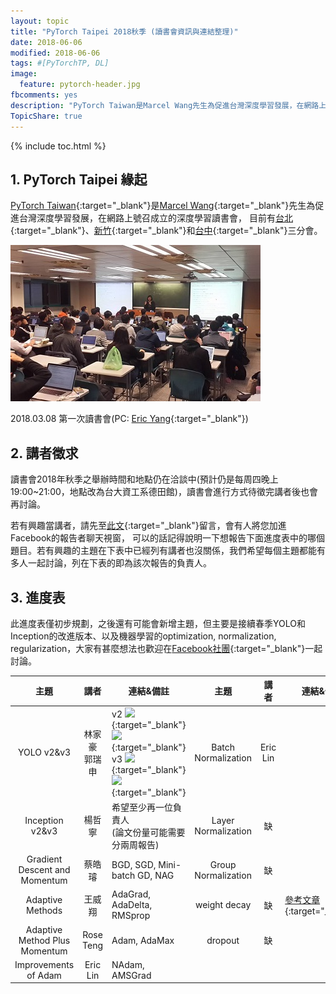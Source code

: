 ```yaml
---
layout: topic
title: "PyTorch Taipei 2018秋季 (讀書會資訊與連結整理)"
date: 2018-06-06
modified: 2018-06-06
tags: #[PyTorchTP, DL]
image:
  feature: pytorch-header.jpg
fbcomments: yes
description: "PyTorch Taiwan是Marcel Wang先生為促進台灣深度學習發展，在網路上號召成立的深度學習讀書會，目前有台北、台中和新竹三個子分會 | PyTorch Taipei"
TopicShare: true
---
```


{% include toc.html %}

## 1. PyTorch Taipei 緣起

[PyTorch Taiwan](https://www.facebook.com/groups/2027602154187130/){:target="_blank"}是[Marcel Wang](https://www.linkedin.com/in/marcel-wang-3a988b7a/){:target="_blank"}先生為促進台灣深度學習發展，在網路上號召成立的深度學習讀書會，
目前有[台北](http://hemingwang.blogspot.tw/2018/01/pytorchpytorch-taipei_20.html){:target="_blank"}、[新竹](http://hemingwang.blogspot.tw/2018/01/pytorchpytorch-hsinchu.html){:target="_blank"}和[台中](http://hemingwang.blogspot.tw/2018/04/pytorchpytorch-taichung_26.html){:target="_blank"}三分會。

<img src="../../../images/pytp1.jpg">

2018.03.08 第一次讀書會(PC: [Eric Yang](https://www.facebook.com/profile.php?id=1561001417){:target="_blank"})

## 2. 講者徵求

讀書會2018年秋季之舉辦時間和地點仍在洽談中(預計仍是每周四晚上19:00~21:00，地點改為台大資工系德田館)，讀書會進行方式待徵完講者後也會再討論。

若有興趣當講者，請先至[此文](https://www.facebook.com/groups/2027602154187130/permalink/2060273964253282/){:target="_blank"}留言，會有人將您加進Facebook的報告者聊天視窗，
可以的話記得說明一下想報告下面進度表中的哪個題目。若有興趣的主題在下表中已經列有講者也沒關係，我們希望每個主題都能有多人一起討論，列在下表的即為該次報告的負責人。

## 3. 進度表

此進度表僅初步規劃，之後還有可能會新增主題，但主要是接續春季YOLO和Inception的改進版本、以及機器學習的optimization, normalization, regularization，大家有甚麼想法也歡迎在[Facebook社團](https://www.facebook.com/groups/2027602154187130/){:target="_blank"}一起討論。

<!--
<link rel="stylesheet" href="./custom.css">
<div class="w3-row">
  <div class="w3-quarter w3-container">
    <p><img src="../../images/icons/gd.png" alt="" /> <a href="https://drive.google.com/open?id=12AYDi8JCsqYVXJH7jbexuu3LHtqtudiz" target="_blank">全部論文下載</a><br>
    <img src="../../images/icons/gds.png" alt="" /> <a href="https://docs.google.com/spreadsheets/d/1qYJ5rOL7gotjbcXTVPDvclyZptZ-cRpYcDbdWk3PMt4/edit?usp=sharing" target="_blank">每周講者列表</a><br>
    <img src="../../images/icons/github.png" alt="" /> <a href="https://github.com/pecu/PyTorch_CSX" target="_blank">實作進度表</a><br><img src="../../images/icons/youtube.png" alt="" /> <a href="https://www.youtube.com/channel/UCk_f2g9Dkc4WaqrqpzxywJw" target="_blank">PyTorchTP</a></p>
  </div>
  <div class="w3-quarter w3-container">
    <p><img src="../../images/icons/paper.png" alt="" />: 論文PDF<br>
    <img src="../../images/icons/mt.png" alt="" />: 講者之講解材料<br>
    <img src="../../images/icons/video.png" alt="" />: 論文講解影片連結</p>
  </div>
  <div class="w3-quarter w3-container">
    <p><img src="../../images/icons/coding.png" alt="" />: 官方程式/Demo<br>
    <img src="../../images/icons/pytorch.png" alt="" />: PyTorch範例程式<br>
    <img src="../../images/icons/video_t.png" alt="" />: PyTorch講解影片</p>
  </div>
</div>
-->



| 主題                          | 講者              | 連結&備註 | 主題                          | 講者              | 連結&備註
|:-----------------------------:|:-----------------:| ------|:-----------------------------:|:-----------------:| ------
| YOLO v2&v3                    | 林家豪<br/>郭瑞申 | v2 [![][p]][Yv2p]{:target="_blank"} [![][p]][Yv2]{:target="_blank"} <br/>v3 [![][p]][Yv3p]{:target="_blank"} [![][p]][Yv3]{:target="_blank"} | Batch Normalization           | Eric Lin          |
| Inception v2&v3               | 楊哲寧<br/>       | 希望至少再一位負責人<br/>(論文份量可能需要分兩周報告) | Layer Normalization           | 缺                |
| Gradient Descent and Momentum | 蔡皓璿            | BGD, SGD, Mini-batch GD, NAG | Group Normalization           | 缺                |
| Adaptive Methods              | 王威翔            | AdaGrad, AdaDelta, RMSprop | weight decay                  | 缺                | [參考文章](http://hemingwang.blogspot.com/2017/06/aiweight-decay.html){:target="_blank"}
| Adaptive Method Plus Momentum | Rose Teng         | Adam, AdaMax | dropout                       | 缺                | 
| Improvements of Adam          | Eric Lin          | NAdam, AMSGrad

[p]: ../../../images/icons/paper.png
[c]: ../../../images/icons/coding.png
[v]: ../../../images/icons/video.png
[t]: ../../../images/icons/pytorch.png
[vt]: ../../../images/icons/video_t.png
[m]: ../../../images/icons/mt.png

<!-- YOLO v23 -->
[Yv2]: https://pjreddie.com/darknet/yolov2/
[Yv3]: https://pjreddie.com/darknet/yolo/
[Yv2p]: https://arxiv.org/pdf/1612.08242
[Yv3p]: https://pjreddie.com/media/files/papers/YOLOv3.pdf


